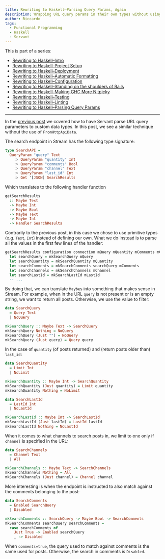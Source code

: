 ```yaml
---
title: Rewriting to Haskell–Parsing Query Params, Again
description: Wrapping URL query params in their own types without using FromHttpApiData
author: Riccardo
tags:
  - Functional Programming
  - Haskell
  - Servant
---
```


This is part of a series:

- [Rewriting to Haskell–Intro](https://odone.io/posts/2020-02-26-rewriting-haskell-intro.html)
- [Rewriting to Haskell–Project Setup](https://odone.io/posts/2020-03-03-rewriting-haskell-setup.html)
- [Rewriting to Haskell–Deployment](https://odone.io/posts/2020-03-14-rewriting-haskell-server.html)
- [Rewriting to Haskell–Automatic Formatting](https://odone.io/posts/2020-03-19-rewriting-haskell-formatting.html)
- [Rewriting to Haskell–Configuration](https://odone.io/posts/2020-03-23-rewriting-haskell-configuration.html)
- [Rewriting to Haskell–Standing on the shoulders of Rails](https://odone.io/posts/2020-03-30-rails.html)
- [Rewriting to Haskell–Making GHC More Nitpicky](https://odone.io/posts/2020-04-06-ghc-options.html)
- [Rewriting to Haskell–Testing](https://odone.io/posts/2020-04-13-rewriting-haskell-testing.html)
- [Rewriting to Haskell–Linting](https://odone.io/posts/2020-04-20-rewriting-haskell-linting.html)
- [Rewriting to Haskell–Parsing Query Params](https://odone.io/posts/2020-04-27-rewriting-haskell-query-params.html)

---

In the [previous post](https://odone.io/posts/2020-04-27-rewriting-haskell-query-params.html) we covered how to have Servant parse URL query parameters to custom data types. In this post, we see a similar technique without the use of `FromHttpApiData`.

The search endpoint in Stream has the following type signature:

```hs
type SearchAPI =
  QueryParam "query" Text
    :> QueryParam "quantity" Int
    :> QueryParam "comments" Bool
    :> QueryParam "channel" Text
    :> QueryParam "last_id" Int
    :> Get '[JSON] SearchResults
```

Which translates to the following handler function

```hs
getSearchResults
  :: Maybe Text
  -> Maybe Int
  -> Maybe Bool
  -> Maybe Text
  -> Maybe Int
  -> Handler SearchResults
```

Contrarily to the previous post, in this case we chose to use primitive types (e.g. `Text`, `Int`) instead of defining our own. What we do instead is to parse all the values in the first few lines of the handler:

```hs
getSearchResults configuration connection mQuery mQuantity mComments mChannel mLastId = do
  let searchQuery = mkSearchQuery mQuery
  let searchQuantity = mkSearchQuantity mQuantity
  let searchComments = mkSearchComments searchQuery mComments
  let searchChannels = mkSearchChannels mChannel
  let searchLastId = mkSearchLastId mLastId
  -- ...
```

By doing that, we can translate `Maybe`s into something that makes sense in Stream. For example, when in the URL `query` is not present or is an empty string, we want to return all posts. Otherwise, we use the value to filter:

```hs
data SearchQuery
  = Query Text
  | NoQuery

mkSearchQuery :: Maybe Text -> SearchQuery
mkSearchQuery Nothing = NoQuery
mkSearchQuery (Just "") = NoQuery
mkSearchQuery (Just query) = Query query
```

In the case of `quantity` (of posts returned) and (return posts older than) `last_id`:

```hs
data SearchQuantity
  = Limit Int
  | NoLimit

mkSearchQuantity :: Maybe Int -> SearchQuantity
mkSearchQuantity (Just quantity) = Limit quantity
mkSearchQuantity Nothing = NoLimit

data SearchLastId
  = LastId Int
  | NoLastId

mkSearchLastId :: Maybe Int -> SearchLastId
mkSearchLastId (Just lastId) = LastId lastId
mkSearchLastId Nothing = NoLastId
```

When it comes to what channels to search posts in, we limit to one only if `channel` is specified in the URL:

```hs
data SearchChannels
  = Channel Text
  | All

mkSearchChannels :: Maybe Text -> SearchChannels
mkSearchChannels Nothing = All
mkSearchChannels (Just channel) = Channel channel
```

More interesting is when the endpoint is instructed to also match against the comments belonging to the post:

```hs
data SearchComments
  = Enabled SearchQuery
  | Disabled

mkSearchComments :: SearchQuery -> Maybe Bool -> SearchComments
mkSearchComments searchQuery searchComments =
  case searchComments of
    Just True -> Enabled searchQuery
    _ -> Disabled
```

When `comments=true`, the query used to match against comments is the same used for posts. Otherwise, the search in comments is `Disabled`.
